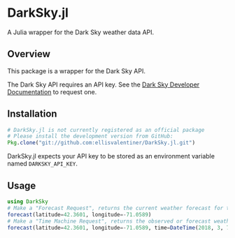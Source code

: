 # DarkSky.jl

A Julia wrapper for the Dark Sky weather data API.

## Overview

This package is a wrapper for the Dark Sky API.

The Dark Sky API requires an API key. See the [Dark Sky Developer Documentation](https://darksky.net/dev/docs) to request one.

## Installation

```julia
# DarkSky.jl is not currently registered as an official package
# Please install the development version from GitHub:
Pkg.clone("git://github.com:ellisvalentiner/DarkSky.jl.git")
```

DarkSky.jl expects your API key to be stored as an environment variable named `DARKSKY_API_KEY`.

## Usage

```julia
using DarkSky
# Make a "Forecast Request", returns the current weather forecast for the next week.
forecast(latitude=42.3601, longitude=-71.0589)
# Make a "Time Machine Request", returns the observed or forecast weather conditions for a date in the past or future.
forecast(latitude=42.3601, longitude=-71.0589, time=DateTime(2018, 3, 7, 14, 19, 57))
```
